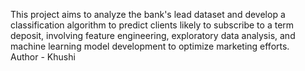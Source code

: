 This project aims to analyze the bank's lead dataset and develop a classification algorithm to predict clients likely to subscribe to a term deposit, involving feature engineering, exploratory data analysis, and machine learning model development to optimize marketing efforts.
<br>
Author - Khushi